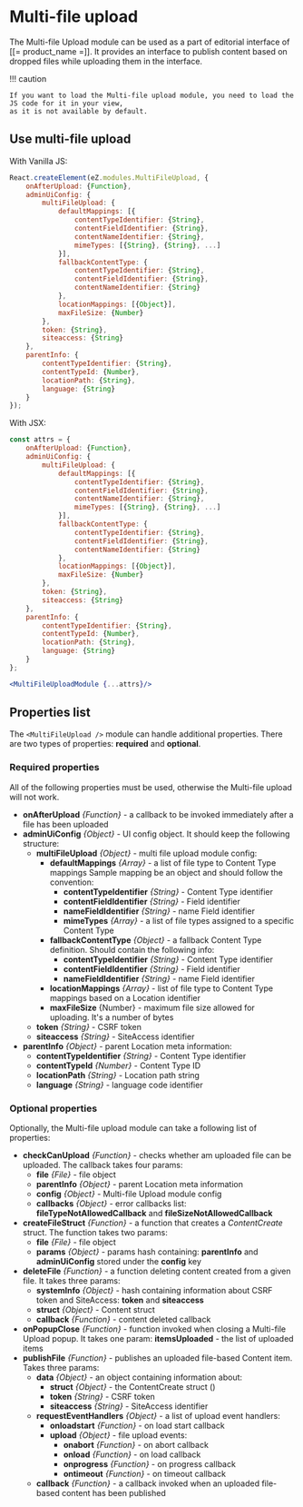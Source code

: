 # Multi-file upload

The Multi-file Upload module can be used as a part of editorial interface of [[= product_name =]].
It provides an interface to publish content based on dropped files while uploading them in the interface.

!!! caution

    If you want to load the Multi-file upload module, you need to load the JS code for it in your view,
    as it is not available by default.

## Use multi-file upload

With Vanilla JS:

``` js
React.createElement(eZ.modules.MultiFileUpload, {
    onAfterUpload: {Function},
    adminUiConfig: {
        multiFileUpload: {
            defaultMappings: [{
                contentTypeIdentifier: {String},
                contentFieldIdentifier: {String},
                contentNameIdentifier: {String},
                mimeTypes: [{String}, {String}, ...]
            }],
            fallbackContentType: {
                contentTypeIdentifier: {String},
                contentFieldIdentifier: {String},
                contentNameIdentifier: {String}
            },
            locationMappings: [{Object}],
            maxFileSize: {Number}
        },
        token: {String},
        siteaccess: {String}
    },
    parentInfo: {
        contentTypeIdentifier: {String},
        contentTypeId: {Number},
        locationPath: {String},
        language: {String}
    }
});
```

With JSX:

``` jsx
const attrs = {
    onAfterUpload: {Function},
    adminUiConfig: {
        multiFileUpload: {
            defaultMappings: [{
                contentTypeIdentifier: {String},
                contentFieldIdentifier: {String},
                contentNameIdentifier: {String},
                mimeTypes: [{String}, {String}, ...]
            }],
            fallbackContentType: {
                contentTypeIdentifier: {String},
                contentFieldIdentifier: {String},
                contentNameIdentifier: {String}
            },
            locationMappings: [{Object}],
            maxFileSize: {Number}
        },
        token: {String},
        siteaccess: {String}
    },
    parentInfo: {
        contentTypeIdentifier: {String},
        contentTypeId: {Number},
        locationPath: {String},
        language: {String}
    }
};

<MultiFileUploadModule {...attrs}/>
```

## Properties list

The `<MultiFileUpload />` module can handle additional properties.
There are two types of properties: **required** and **optional**.

### Required properties

All of the following properties must be used, otherwise the Multi-file upload will not work.

- **onAfterUpload** _{Function}_ - a callback to be invoked immediately after a file has been uploaded
- **adminUiConfig** _{Object}_ - UI config object. It should keep the following structure:
    - **multiFileUpload** _{Object}_  - multi file upload module config:
        - **defaultMappings** _{Array}_ - a list of file type to Content Type mappings
        Sample mapping be an object and should follow the convention:
            - **contentTypeIdentifier** _{String}_ - Content Type identifier
            - **contentFieldIdentifier** _{String}_ - Field identifier
            - **nameFieldIdentifier** _{String}_ - name Field identifier
            - **mimeTypes** _{Array}_ - a list of file types assigned to a specific Content Type
        - **fallbackContentType** _{Object}_ - a fallback Content Type definition. Should contain the following info:
            - **contentTypeIdentifier** _{String}_ - Content Type identifier
            - **contentFieldIdentifier** _{String}_ - Field identifier
            - **nameFieldIdentifier** _{String}_ - name Field identifier
        - **locationMappings** _{Array}_ - list of file type to Content Type mappings based on a Location identifier
        - **maxFileSize** {Number} - maximum file size allowed for uploading. It's a number of bytes
    - **token** _{String}_ - CSRF token
    - **siteaccess** _{String}_ - SiteAccess identifier
- **parentInfo** _{Object}_ - parent Location meta information:
    - **contentTypeIdentifier** _{String}_ - Content Type identifier
    - **contentTypeId** _{Number}_ - Content Type ID
    - **locationPath** _{String}_ - Location path string
    - **language** _{String}_ - language code identifier

### Optional properties

Optionally, the Multi-file upload module can take a following list of properties:

- **checkCanUpload** _{Function}_ - checks whether am uploaded file can be uploaded. The callback takes four params:
    - **file** _{File}_ - file object
    - **parentInfo** _{Object}_ - parent Location meta information
    - **config** _{Object}_ - Multi-file Upload module config
    - **callbacks** _{Object}_ - error callbacks list: **fileTypeNotAllowedCallback** and **fileSizeNotAllowedCallback**
- **createFileStruct** _{Function}_ - a function that creates a _ContentCreate_ struct. The function takes two params:
    - **file** _{File}_ - file object
    - **params** _{Object}_ - params hash containing: **parentInfo** and **adminUiConfig** stored under the **config** key
- **deleteFile** _{Function}_ - a function deleting content created from a given file. It takes three params:
    - **systemInfo** _{Object}_ - hash containing information about CSRF token and SiteAccess: **token** and **siteaccess**
    - **struct** _{Object}_ - Content struct
    - **callback** _{Function}_ - content deleted callback
- **onPopupClose** _{Function}_ - function invoked when closing a Multi-file Upload popup. It takes one param: **itemsUploaded** - the list of uploaded items
- **publishFile** _{Function}_ - publishes an uploaded file-based Content item. Takes three params:
    - **data** _{Object}_ - an object containing information about:
        - **struct** _{Object}_ - the ContentCreate struct ()
        - **token** _{String}_ - CSRF token
        - **siteaccess** _{String}_ - SiteAccess identifier
    - **requestEventHandlers** _{Object}_ - a list of upload event handlers:
        - **onloadstart** _{Function}_ - on load start callback
        - **upload** _{Object}_ - file upload events:
            - **onabort** _{Function}_ - on abort callback
            - **onload** _{Function}_ - on load callback
            - **onprogress** _{Function}_ - on progress callback
            - **ontimeout** _{Function}_ - on timeout callback
    - **callback** _{Function}_ - a callback invoked when an uploaded file-based content has been published

